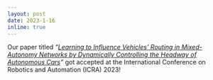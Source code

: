 ```yaml
---
layout: post
date: 2023-1-16
inline: true
---
```


Our paper titled _“<a href="https://arxiv.org/pdf/2303.04266.pdf">Learning to Influence Vehicles’ Routing in Mixed-Autonomy Networks by Dynamically Controlling the Headway of Autonomous Cars</a>”_ got accepted at the International Conference on Robotics and Automation (ICRA) 2023!


